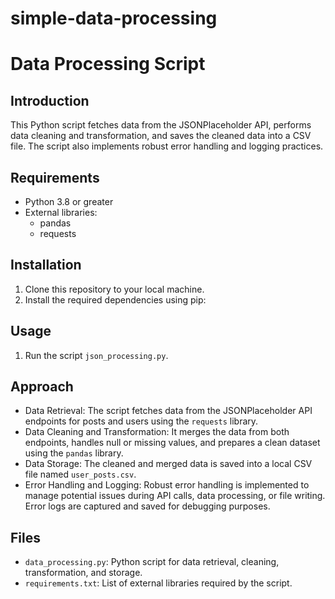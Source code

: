 # simple-data-processing
# Data Processing Script

## Introduction
This Python script fetches data from the JSONPlaceholder API, performs data cleaning and transformation, and saves the cleaned data into a CSV file. The script also implements robust error handling and logging practices.

## Requirements
- Python 3.8 or greater
- External libraries:
  - pandas
  - requests

## Installation
1. Clone this repository to your local machine.
2. Install the required dependencies using pip:

## Usage
1. Run the script `json_processing.py`.

## Approach
- Data Retrieval: The script fetches data from the JSONPlaceholder API endpoints for posts and users using the `requests` library.
- Data Cleaning and Transformation: It merges the data from both endpoints, handles null or missing values, and prepares a clean dataset using the `pandas` library.
- Data Storage: The cleaned and merged data is saved into a local CSV file named `user_posts.csv`.
- Error Handling and Logging: Robust error handling is implemented to manage potential issues during API calls, data processing, or file writing. Error logs are captured and saved for debugging purposes.

## Files
- `data_processing.py`: Python script for data retrieval, cleaning, transformation, and storage.
- `requirements.txt`: List of external libraries required by the script.


